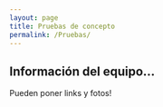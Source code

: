 ```yaml
---
layout: page
title: Pruebas de concepto
permalink: /Pruebas/
---
```


## Información del equipo...

Pueden poner links y fotos!
